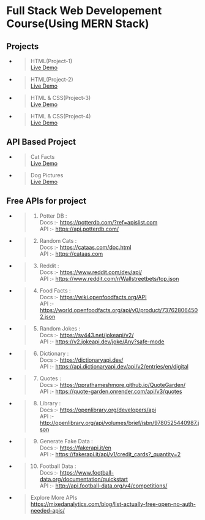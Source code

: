 ﻿# Full Stack Web Developement Course(Using MERN Stack)

## Projects

- > HTML(Project-1)<br><a href = "https://hustlewithnachiket.github.io/WEBDCOURSE/Love_Babber_Web_Dev_Course/Lec-10/">Live Demo</a>
- > HTML(Project-2)<br><a href = "https://hustlewithnachiket.github.io/WEBDCOURSE/Love_Babber_Web_Dev_Course/Lec-11/Lec-11.1/">Live Demo</a>
- > HTML & CSS(Project-3)<br><a href = "https://hustlewithnachiket.github.io/WEBDCOURSE//Love_Babber_Web_Dev_Course/Lec-26/">Live Demo</a>
- > HTML & CSS(Project-4)<br><a href = "https://hustlewithnachiket.github.io/WEBDCOURSE/CSS/Spotify_Web_Clone/">Live Demo</a>

## API Based Project

- > Cat Facts<br><a href = "https://hustlewithnachiket.github.io/WEBDCOURSE/Fronted%20Part%20of%20Web%20Developement/JavaScript/DOM_Manupulation/Lec-26/Lec-26.1/index.html">Live Demo</a>
- > Dog Pictures<br><a href = "https://hustlewithnachiket.github.io/WEBDCOURSE/Fronted%20Part%20of%20Web%20Developement/JavaScript/DOM_Manupulation/Lec-26/Lec-26.2/index.html">Live Demo</a>
 
## Free APIs for project
- > 1. Potter DB : <br>
    Docs :- https://potterdb.com/?ref=apislist.com <br>
    API :- https://api.potterdb.com/
- > 2. Random Cats : <br>
    Docs :- https://cataas.com/doc.html <br>
    API :- https://cataas.com
- > 3. Reddit : <br>
    Docs :- https://www.reddit.com/dev/api/ <br>
    API :- https://www.reddit.com/r/Wallstreetbets/top.json
- > 4. Food Facts : <br>
    Docs :- https://wiki.openfoodfacts.org/API <br>
    API :- https://world.openfoodfacts.org/api/v0/product/737628064502.json
- > 5. Random Jokes : <br>
    Docs :- https://sv443.net/jokeapi/v2/ <br>
    API :- https://v2.jokeapi.dev/joke/Any?safe-mode
- > 6. Dictionary : <br>
    Docs :- https://dictionaryapi.dev/ <br>
    API :- https://api.dictionaryapi.dev/api/v2/entries/en/digital
- > 7. Quotes : <br>
    Docs :- https://pprathameshmore.github.io/QuoteGarden/ <br>
    API :- https://quote-garden.onrender.com/api/v3/quotes
- > 8. Library : <br>
    Docs :- https://openlibrary.org/developers/api <br>
    API :- http://openlibrary.org/api/volumes/brief/isbn/9780525440987.json
- > 9. Generate Fake Data : <br>
    Docs :- https://fakerapi.it/en <br>
    API :- https://fakerapi.it/api/v1/credit_cards?_quantity=2
- > 10. Football Data : <br>
    Docs :- https://www.football-data.org/documentation/quickstart <br>
    API :- http://api.football-data.org/v4/competitions/
- > Explore More APIs <br>https://mixedanalytics.com/blog/list-actually-free-open-no-auth-needed-apis/
